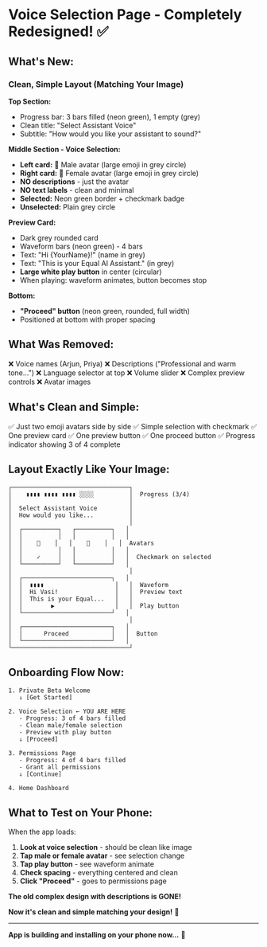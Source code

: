 # Voice Selection Page - Completely Redesigned! ✅

## What's New:

### Clean, Simple Layout (Matching Your Image)

**Top Section:**
- Progress bar: 3 bars filled (neon green), 1 empty (grey)
- Clean title: "Select Assistant Voice"
- Subtitle: "How would you like your assistant to sound?"

**Middle Section - Voice Selection:**
- **Left card:** 👨 Male avatar (large emoji in grey circle)
- **Right card:** 👩 Female avatar (large emoji in grey circle)
- **NO descriptions** - just the avatar
- **NO text labels** - clean and minimal
- **Selected:** Neon green border + checkmark badge
- **Unselected:** Plain grey circle

**Preview Card:**
- Dark grey rounded card
- Waveform bars (neon green) - 4 bars
- Text: "Hi {YourName}!" (name in grey)
- Text: "This is your Equal AI Assistant." (in grey)
- **Large white play button** in center (circular)
- When playing: waveform animates, button becomes stop

**Bottom:**
- **"Proceed" button** (neon green, rounded, full width)
- Positioned at bottom with proper spacing

## What Was Removed:

❌ Voice names (Arjun, Priya)
❌ Descriptions ("Professional and warm tone...")
❌ Language selector at top
❌ Volume slider
❌ Complex preview controls
❌ Avatar images

## What's Clean and Simple:

✅ Just two emoji avatars side by side
✅ Simple selection with checkmark
✅ One preview card
✅ One preview button
✅ One proceed button
✅ Progress indicator showing 3 of 4 complete

## Layout Exactly Like Your Image:

```
┌─────────────────────────────────┐
│    ▮▮▮▮ ▮▮▮▮ ▮▮▮▮ ░░░░          │  Progress (3/4)
│                                 │
│  Select Assistant Voice         │
│  How would you like...          │
│                                 │
│  ┌──────────┐   ┌──────────┐   │
│  │          │   │          │   │
│  │    👨    │   │    👩    │   │  Avatars
│  │          │   │          │   │
│  │    ✓     │   │          │   │  Checkmark on selected
│  └──────────┘   └──────────┘   │
│                                 │
│  ┌─────────────────────────┐   │
│  │  ▮▮▮▮                    │   │  Waveform
│  │  Hi Vasi!                │   │  Preview text
│  │  This is your Equal...   │   │
│  │        ▶                 │   │  Play button
│  └─────────────────────────┘   │
│                                 │
│  ┌─────────────────────────┐   │
│  │      Proceed            │   │  Button
│  └─────────────────────────┘   │
└─────────────────────────────────┘
```

## Onboarding Flow Now:

```
1. Private Beta Welcome
   ↓ [Get Started]
   
2. Voice Selection ← YOU ARE HERE
   - Progress: 3 of 4 bars filled
   - Clean male/female selection
   - Preview with play button
   ↓ [Proceed]
   
3. Permissions Page
   - Progress: 4 of 4 bars filled
   - Grant all permissions
   ↓ [Continue]
   
4. Home Dashboard
```

## What to Test on Your Phone:

When the app loads:

1. **Look at voice selection** - should be clean like image
2. **Tap male or female avatar** - see selection change
3. **Tap play button** - see waveform animate
4. **Check spacing** - everything centered and clean
5. **Click "Proceed"** - goes to permissions page

**The old complex design with descriptions is GONE!** 

**Now it's clean and simple matching your design!** 🎨

---

**App is building and installing on your phone now...** 📱

